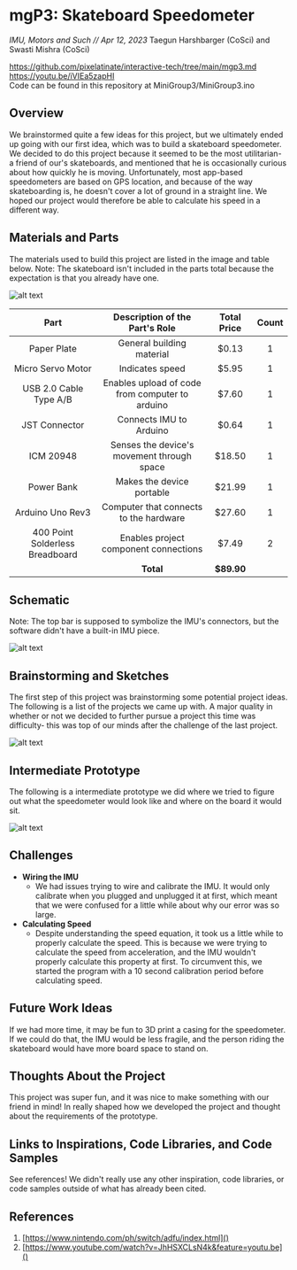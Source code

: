 # mgP3: Skateboard Speedometer
*IMU, Motors and Such // Apr 12, 2023*
Taegun Harshbarger (CoSci) and Swasti Mishra (CoSci)

https://github.com/pixelatinate/interactive-tech/tree/main/mgp3.md
https://youtu.be/iVIEa5zapHI
<br>
Code can be found in this repository at MiniGroup3/MiniGroup3.ino

  
## Overview
We brainstormed quite a few ideas for this project, but we ultimately ended up going with our first idea, which was to build a skateboard speedometer. We decided to do this project because it seemed to be the most utilitarian- a friend of our's skateboards, and mentioned that he is occasionally curious about how quickly he is moving. Unfortunately, most app-based speedometers are based on GPS location, and because of the way skateboarding is, he doesn't cover a lot of ground in a straight line. We hoped our project would therefore be able to calculate his speed in a different way. 

## Materials and Parts
The materials used to build this project are listed in the image and table below. Note: The skateboard isn't included in the parts total because the expectation is that you already have one. 

![alt text](./imgs/mgp3-parts.jpg)


| Part | Description of the Part's Role | Total Price | Count |  
| :--: | :--: | :--: | :--: |
| Paper Plate | General building material | $0.13 | 1
| Micro Servo Motor | Indicates speed | $5.95 | 1
| USB 2.0 Cable Type A/B | Enables upload of code from computer to arduino | $7.60 | 1
| JST Connector | Connects IMU to Arduino | $0.64 | 1
| ICM 20948 | Senses the device's movement through space | $18.50 | 1
| Power Bank | Makes the device portable | $21.99 | 1
| Arduino Uno Rev3 | Computer that connects to the hardware | $27.60 | 1
| 400 Point Solderless Breadboard | Enables project component connections | $7.49 | 2
|   | **Total** | **$89.90** | 

## Schematic
Note: The top bar is supposed to symbolize the IMU's connectors, but the software didn't have a built-in IMU piece.

![alt text](./imgs/mgp3-schematic.png)
	
## Brainstorming and Sketches
The first step of this project was brainstorming some potential project ideas. The following is a list of the projects we came up with. A major quality in whether or not we decided to further pursue a project this time was difficulty- this was top of our minds after the challenge of the last project.

![alt text](./imgs/mgp3-brainstorm.png)

## Intermediate Prototype
The following is a intermediate prototype we did where we tried to figure out what the speedometer would look like and where on the board it would sit.

![alt text](./imgs/mgp3-sketch.png)
	
## Challenges
* **Wiring the IMU** 
	* We had issues trying to wire and calibrate the IMU. It would only calibrate when you plugged and unplugged it at first, which meant that we were confused for a little while about why our error was so large.
* **Calculating Speed** 
	* Despite understanding the speed equation, it took us a little while to properly calculate the speed. This is because we were trying to calculate the speed from acceleration, and the IMU wouldn't properly calculate this property at first. To circumvent this, we started the program with a 10 second calibration period before calculating speed. 

## Future Work Ideas
If we had more time, it may be fun to 3D print a casing for the speedometer. If we could do that, the IMU would be less fragile, and the person riding the skateboard would have more board space to stand on. 
	
## Thoughts About the Project 
This project was super fun, and it was nice to make something with our friend in mind! In really shaped how we developed the project and thought about the requirements of the prototype. 
	
## Links to Inspirations, Code Libraries, and Code Samples
See references! We didn't really use any other inspiration, code libraries, or code samples outside of what has already been cited. 
	
## References
1. [https://www.nintendo.com/ph/switch/adfu/index.html]()
2. [https://www.youtube.com/watch?v=JhHSXCLsN4k&feature=youtu.be]()
